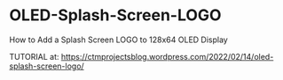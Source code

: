 # OLED-Splash-Screen-LOGO
How to Add a Splash Screen LOGO to 128x64 OLED Display

TUTORIAL at: https://ctmprojectsblog.wordpress.com/2022/02/14/oled-splash-screen-logo/
